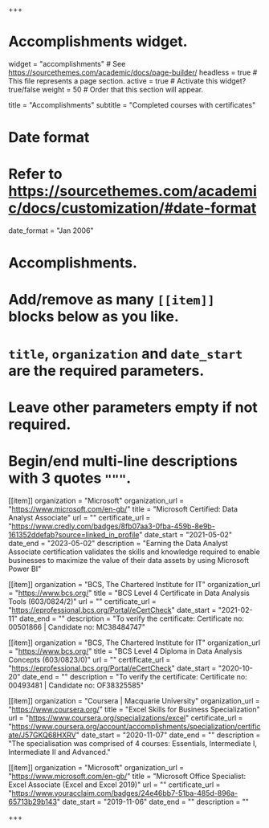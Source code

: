 +++
# Accomplishments widget.
widget = "accomplishments"  # See https://sourcethemes.com/academic/docs/page-builder/
headless = true  # This file represents a page section.
active = true  # Activate this widget? true/false
weight = 50  # Order that this section will appear.

title = "Accomplishments"
subtitle = "Completed courses with certificates"

# Date format
#   Refer to https://sourcethemes.com/academic/docs/customization/#date-format
date_format = "Jan 2006"

# Accomplishments.
#   Add/remove as many `[[item]]` blocks below as you like.
#   `title`, `organization` and `date_start` are the required parameters.
#   Leave other parameters empty if not required.
#   Begin/end multi-line descriptions with 3 quotes `"""`.

[[item]]
  organization = "Microsoft"
  organization_url = "https://www.microsoft.com/en-gb/"
  title = "Microsoft Certified: Data Analyst Associate"
  url = ""
  certificate_url = "https://www.credly.com/badges/8fb07aa3-0fba-459b-8e9b-161352ddefab?source=linked_in_profile"
  date_start = "2021-05-02"
  date_end = "2023-05-02"
  description = "Earning the Data Analyst Associate certification validates the skills and knowledge required to enable businesses to maximize the value of their data assets by using Microsoft Power BI"

[[item]]
  organization = "BCS, The Chartered Institute for IT"
  organization_url = "https://www.bcs.org/"
  title = "BCS Level 4 Certificate in Data Analysis Tools (603/0824/2)"
  url = ""
  certificate_url = "https://eprofessional.bcs.org/Portal/eCertCheck"
  date_start = "2021-02-11"
  date_end = ""
  description = "To verify the certificate: Certificate no: 00501866 | Candidate no: MC38484747"

[[item]]
  organization = "BCS, The Chartered Institute for IT"
  organization_url = "https://www.bcs.org/"
  title = "BCS Level 4 Diploma in Data Analysis Concepts (603/0823/0)"
  url = ""
  certificate_url = "https://eprofessional.bcs.org/Portal/eCertCheck"
  date_start = "2020-10-20"
  date_end = ""
  description = "To verify the certificate: Certificate no: 00493481 | Candidate no: OF38325585"

[[item]]
  organization = "Coursera | Macquarie University"
  organization_url = "https://www.coursera.org/"
  title = "Excel Skills for Business Specialization"
  url = "https://www.coursera.org/specializations/excel"
  certificate_url = "https://www.coursera.org/account/accomplishments/specialization/certificate/J57GKQ68HXRV"
  date_start = "2020-11-07"
  date_end = ""
  description = "The specialisation was comprised of 4 courses: Essentials, Intermediate I, Intermediate II and Advanced."
  
[[item]]
  organization = "Microsoft"
  organization_url = "https://www.microsoft.com/en-gb/"
  title = "Microsoft Office Specialist: Excel Associate (Excel and Excel 2019)"
  url = ""
  certificate_url = "https://www.youracclaim.com/badges/24e46bb7-51ba-485d-896a-65713b29b143"
  date_start = "2019-11-06"
  date_end = ""
  description = ""

+++
